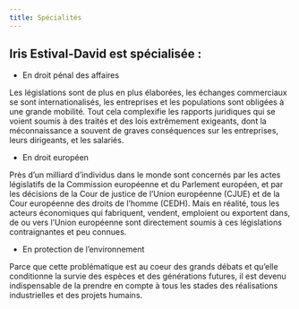```yaml
---
title: Spécialités
---
```


## Iris Estival-David est spécialisée :

* En droit pénal des affaires

Les législations sont de plus en plus élaborées, les échanges commerciaux se sont internationalisés, les entreprises et les populations sont obligées à une grande mobilité. Tout cela complexifie les rapports juridiques qui se voient soumis à des traités et des lois extrêmement exigeants, dont la méconnaissance a souvent de graves conséquences sur les entreprises, leurs dirigeants, et les salariés.

* En droit européen

Près d’un milliard d’individus dans le monde sont concernés par les actes législatifs de la Commission européenne et du Parlement européen, et par les décisions de la Cour de justice de l’Union européenne (CJUE) et de la Cour européenne des droits de l’homme (CEDH). Mais en réalité, tous les acteurs économiques qui fabriquent, vendent, emploient ou exportent dans, de ou vers l’Union européenne sont directement soumis à ces législations contraignantes et peu connues.

* En protection de l’environnement

Parce que cette problématique est au coeur des grands débats et qu’elle conditionne la survie des espèces et des générations futures, il est devenu indispensable de la prendre en compte à tous les stades des réalisations industrielles et des projets humains.

